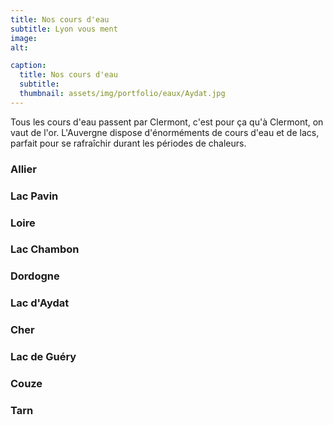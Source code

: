 ```yaml
---
title: Nos cours d'eau
subtitle: Lyon vous ment
image: 
alt: 

caption:
  title: Nos cours d'eau
  subtitle: 
  thumbnail: assets/img/portfolio/eaux/Aydat.jpg
---
```

Tous les cours d'eau passent par Clermont, c'est pour ça qu'à Clermont, on vaut de l'or. L'Auvergne dispose d'énorméments de cours d'eau et de lacs, parfait pour se rafraîchir durant les périodes de chaleurs.

### Allier

### Lac Pavin

### Loire

### Lac Chambon

### Dordogne

### Lac d'Aydat

### Cher

### Lac de Guéry

### Couze

### Tarn

